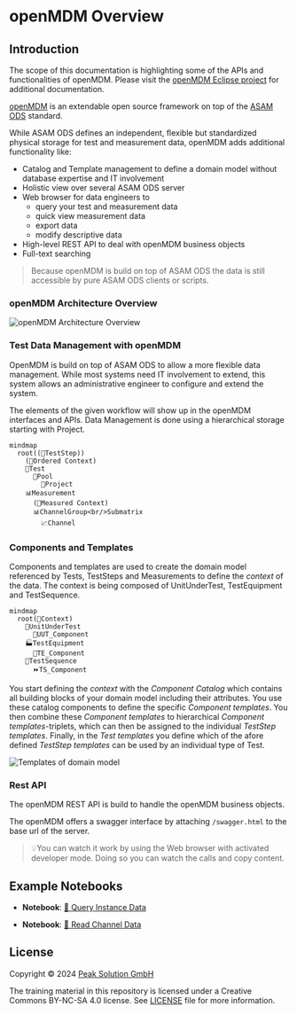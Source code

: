 # openMDM Overview

## Introduction

The scope of this documentation is highlighting some of the APIs and functionalities of openMDM.
Please visit the [openMDM Eclipse project](https://openmdm.org/) for additional documentation.

[openMDM](https://openmdm.org/overview/how-does-it-work/) is an extendable open source framework on top of the [ASAM ODS](https://www.asam.net/standards/detail/ods/wiki/) standard.

While ASAM ODS defines an independent, flexible but standardized physical storage for test and measurement data, openMDM adds additional functionality like:

- Catalog and Template management to define a domain model without database expertise and IT involvement
- Holistic view over several ASAM ODS server
- Web browser for data engineers to
  - query your test and measurement data
  - quick view measurement data
  - export data
  - modify descriptive data
- High-level REST API to deal with openMDM business objects
- Full-text searching

> Because openMDM is build on top of ASAM ODS the data is still accessible by pure ASAM ODS clients or scripts.

### openMDM Architecture Overview

![openMDM Architecture Overview](/images/mdm_architecture.png)

### Test Data Management with openMDM

OpenMDM is build on top of ASAM ODS to allow a more flexible data management.
While most systems need IT involvement to extend, this system allows an administrative engineer to configure and extend the system.

The elements of the given workflow will show up in the openMDM interfaces and APIs.
Data Management is done using a hierarchical storage starting with Project.

``` mermaid
mindmap
  root((📁TestStep))
    (📖Ordered Context)
    📁Test
      📁Pool
        📁Project
    📊Measurement
      (📖Measured Context)
      📊ChannelGroup<br/>Submatrix
        📈Channel
```

### Components and Templates

Components and templates are used to create the domain model referenced by Tests, TestSteps and Measurements to define the _context_ of the data. The context is being composed of UnitUnderTest, TestEquipment and TestSequence.

``` mermaid
mindmap
  root(📖Context)
    🚗UnitUnderTest
      🛞UUT_Component
    🏭TestEquipment
      🔬TE_Component
    🔀TestSequence
      ⏩TS_Component
```

You start defining the _context_ with the _Component Catalog_ which contains all building blocks of your domain model including their attributes. You use these catalog components to define the specific _Component templates_. You then combine these _Component templates_ to hierarchical _Component templates_-triplets, which can then be assigned to the individual _TestStep templates_. Finally, in the _Test templates_ you define which of the afore defined _TestStep templates_ can be used by an individual type of Test.

![Templates of domain model](/images/domain_model.png)

### Rest API

The openMDM REST API is build to handle the openMDM business objects.

The openMDM offers a swagger interface by attaching `/swagger.html` to the base url of the server.

> 💡You can watch it work by using the Web browser with activated developer mode. Doing so you can watch the calls and copy content.

## Example Notebooks

- **Notebook**: [📓 Query Instance Data](query_openmdm.ipynb)

- **Notebook**: [📓 Read Channel Data](read_values.ipynb)

## License

Copyright © 2024 [Peak Solution GmbH](https://peak-solution.de)

The training material in this repository is licensed under a Creative Commons BY-NC-SA 4.0 license. See [LICENSE](../LICENSE) file for more information.
